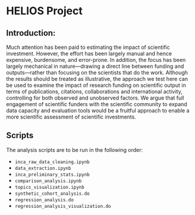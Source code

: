 # HELIOS Project

## Introduction:

Much attention has been paid to estimating the impact of scientific investment.  However, the effort has been largely manual and hence expensive, burdensome, and error-prone.  In addition, the focus has been largely mechanical in nature—drawing a direct line between funding and outputs—rather than focusing on the scientists that do the work.
Although the results should be treated as illustrative, the approach we test here can be used to examine the impact of research funding on scientific output in terms of publications, citations, collaborations and international activity, controlling for both observed and unobserved factors.  We argue that full engagement of scientific funders with the scientific community to expand data capacity and evaluation tools would be a fruitful approach to enable a more scientific assessment of scientific investments.

## Scripts

The analysis scripts are to be run in the following order:
- `inca_raw_data_cleaning.ipynb`
- `data_extraction.ipynb`
- `inca_preliminary_stats.ipynb`
- `comparison_analysis.ipynb`
- `topics_visualization.ipynb`
- `synthetic_cohort_analysis.do`
- `regression_analysis.do`
- `regression_analysis_visualization.do`
